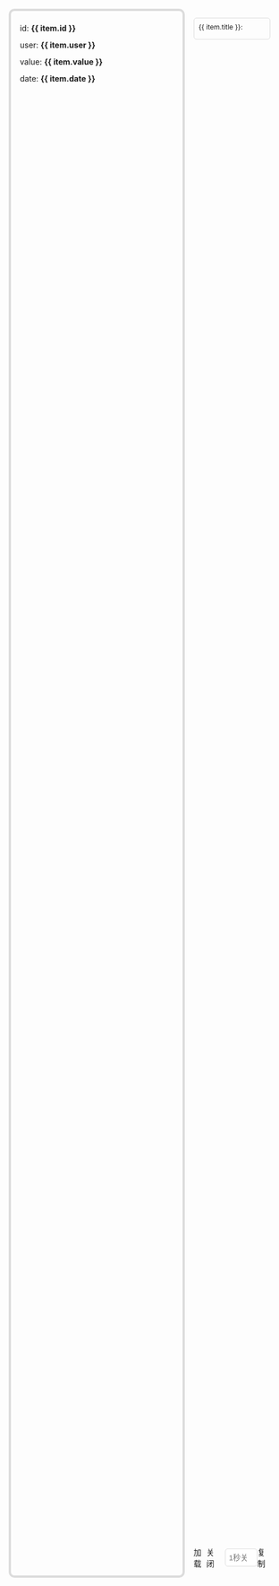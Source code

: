 <div class="context">
  <div class="left" ref="leftRef">
    <el-card v-for="item in list" :key="item.id">
      <div class="list">
        <span>
          id:
          <b>{{ item.id }}</b>
        </span>
        <span>
          user:
          <b>{{ item.user }}</b>
        </span>
        <span>
          value:
          <b>{{ item.value }}</b>
        </span>
        <span>
          date:
          <b>{{ item.date }}</b>
        </span>
      </div>
    </el-card>
  </div>
  <div class="right">
    <el-tabs v-model="optionsModel" class="demo-tabs">
      <el-tab-pane label="公共" name="gg" />
      <el-tab-pane label="model" name="model" />
    </el-tabs>
    <div class="options">
      <div class="items" v-for="item in getOptions" :key="item.key">
        <div class="head">
          <span>{{ item.title }}:</span>
          <el-icon
            :size="20"
            color="rgb(64, 158, 255)"
            @click="onHeadAdd(item)"
            v-if="item.arrayItems && item.arrayAdd"
          >
            <CirclePlusFilled />
          </el-icon>
        </div>
        <WebTypeInput v-model="item.value" :options="item" @update="onUpdate($event, item)"></WebTypeInput>
      </div>
    </div>
    <div class="set">
      <el-button type="primary" @click="onLoading">加载</el-button>
      <el-button type="danger" v-if="nowType === LOADING_TYPES.DOM" @click="onClose">关闭</el-button>
      <input type="number" placeholder="1秒关闭" @input="closeInput" v-model="closeTime" v-else />
      <el-dropdown>
        <el-button type="success">复制</el-button>
        <template #dropdown>
          <el-dropdown-menu>
            <el-dropdown-item @click="onReplication()">修改部分</el-dropdown-item>
            <el-dropdown-item @click="onReplication('all')">全部配置</el-dropdown-item>
          </el-dropdown-menu>
        </template>
      </el-dropdown>
    </div>
  </div>
</div>

<script setup>
import { ref, reactive, computed, onMounted } from 'vue'
import { LOADING_TYPES, MODEL_TYPES } from 'web-loading/src/utils'
import 'element-plus/dist/index.css'
import {
  ElCard,
  ElButton,
  ElTabs,
  ElTabPane,
  ElMessage,
  ElDropdown,
  ElDropdownMenu,
  ElDropdownItem,
  ElIcon,
  ElNotification
} from 'element-plus'
import { CirclePlusFilled } from '@element-plus/icons-vue'
import { OPTIONS_FORM } from '../../../utils/enum'
import defOptions from '../../../utils/options'
let list = reactive([])
let options = reactive([])
let closeTime = ref('')
let optionsModel = ref('gg')
let nowModel = ref(MODEL_TYPES.GEAR)
let nowType = ref(LOADING_TYPES.DOM)
let leftRef = ref(null)
let webLoading = null
let isNotification = false
const getOptions = computed(() => {
  let om = options.filter((o) => o.form === optionsModel.value)
  if (optionsModel.value === 'model') {
    om = om.filter((o) => o.model === nowModel.value)
  }
  return om
})
// 初始化基础数据
initData()
onMounted(() => {
  import('web-loading/src/loading').then((res) => {
    webLoading = res.default()
  })
})
function onLoading() {
  if (webLoading.getLoadingId()) return
  webLoading.loading(leftRef.value, fromOptions())
  // 自动关闭
  if (nowType.value !== LOADING_TYPES.DOM) {
    setTimeout(webLoading.close, (closeTime.value || 1) * 1000)
  }
}
// 多值组件添加
function onHeadAdd(item) {
  let tem = Object.assign(item.arrayAdd)
  let index = item.arrayItems.length
  tem.key = index
  tem.title += index
  item.arrayItems.push(tem)
  item.value.push(tem.value)
}
function onClose() {
  webLoading && webLoading.close()
}
function onUpdate(v, op) {
  if (op.key === 'model') {
    optionsModel.value = 'model'
    nowModel.value = v.value
  }
  if (op.key === 'type') {
    nowType.value = v.value
  }
  if (!isNotification && ['bgColor', 'pointerEvents'].includes(op.key)) {
    ElNotification({
      title: '提示',
      type: 'warning',
      message: '部分公共options是用于初始化canvas,例如:"背景色"与"事件穿透",需要 重新加载 显示效果!'
    })
    isNotification = true
  }
  webLoading && webLoading.update(fromOptions())
}
function initData() {
  for (let i = 0; i < 10; i++) list.push(randomItem())
  options = JSON.parse(JSON.stringify(defOptions))
}
function onReplication(isAll) {
  let options = {}
  // 比较复制修改
  let nowOp = fromOptions()
  if (defOptions && nowOp) {
    defOptions.forEach((def) => {
      if (
        (!def['model'] && nowOp[def.key] && nowOp[def.key] !== def.value) ||
        isAll ||
        (def['model'] &&
          def['model'] === nowOp['model'] &&
          (isArray(def.type) ? nowOp[def.key].join() !== def.value.join() : nowOp[def.key] !== def.value))
      ) {
        options[def.key] = nowOp[def.key]
      }
    })
  }
  let oInput = document.createElement('input')
  oInput.value = JSON.stringify(options)
  document.body.appendChild(oInput)
  oInput.select() // 选择对象;
  document.execCommand('Copy') // 执行浏览器复制命令
  oInput.remove()
  ElMessage.success('复制成功!')
}
function fromOptions() {
  let ops = options.filter((o) => o.model === nowModel.value || o.form === OPTIONS_FORM.GG)
  let temOptions = {}
  ops.forEach((op) => {
    temOptions[op.key] = op.value
  })
  return temOptions
}
function closeInput() {
  let v = parseInt(closeTime.value)
  if (v < 1 || v > 30) {
    ElMessage.warning('范围1-30秒')
    closeTime.value = ''
  }
}
function randomItem() {
  let date = new Date()
  return {
    id: parseInt(Math.random() * 10000000),
    user: parseInt(Math.random() * 10000000),
    value: parseInt(Math.random() * 100),
    date: `${date.getFullYear()}${date.getMonth() - 1}-${date.getDate()}`
  }
}
function isArray(type) {
  return type && type.includes('array_')
}
</script>
<style scoped>
.context {
  display: flex;
  height: 70vh;
  padding: 10px;
  margin-top: 18px;
}
@media screen and (max-width: 820px) {
  .context {
    flex-direction: column;
    height: 100vh;
  }
  .context .right {
    height: 60vh;
  }
}
.context .left {
  flex: 2;
  border-radius: 10px;
  border: 4px gainsboro solid;
  padding: 16px;
  transition: 0.25s;
  overflow: auto;
}
.context .left .list {
  display: flex;
  flex-direction: column;
  line-height: 30px;
}
.left .el-card {
  margin-bottom: 12px;
}
.context .right {
  display: flex;
  flex-direction: column;
  flex: 1;
  padding: 16px;
}
.right .options {
  flex: 1;
  overflow: auto;
}
.options .items {
  margin-bottom: 12px;
  display: flex;
  flex-direction: column;
  border: 1px gainsboro solid;
  border-radius: 5px;
  padding: 8px;
  box-shadow: var(--el-box-shadow-light);
}
.options .items .head {
  display: flex;
  align-items: center;
  justify-content: space-between;
  margin-bottom: 6px;
}
.items .head .el-icon {
  cursor: pointer;
  transition: 0.25s;
}
.items .head .el-icon:hover {
  transform: scale(1.1);
}
.items .head .el-icon:active {
  transform: scale(0.9);
}
.items .head span {
  font-size: 12px;
  display: inline-block;
}
.right .set {
  margin-top: 12px;
  display: flex;
  align-items: center;
  justify-content: center;
}
.right .set input {
  width: 58px;
  height: 32px;
  margin-left: 10px;
  border: 1px gainsboro solid;
  border-radius: 5px;
  padding-left: 6px;
  background-color: white;
  color: black;
}
.right .set .btn:nth-child(1) {
  margin-right: 10px;
}
.right .set .btn:nth-child(2) {
  margin-left: 10px;
}
.right .set .el-dropdown {
  margin-left: 10px;
}
::-webkit-scrollbar {
  width: 0px;
}
</style>

